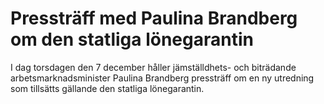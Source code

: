# Pressträff med Paulina Brandberg om den statliga lönegarantin

I dag torsdagen den 7 december håller jämställdhets- och biträdande arbetsmarknadsminister Paulina Brandberg pressträff om en ny utredning som tillsätts gällande den statliga lönegarantin.
